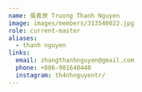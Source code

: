 ```yaml
---
name: 張青原 Truong Thanh Nguyen
image: images/members/313540022.jpg 
role: current-master
aliases:
  - thanh nguyen
links:
  email: zhangthanhnguyen@gmail.com
  phone: +886-981640440
  instagram: th4nhnguyentr/
---
```

